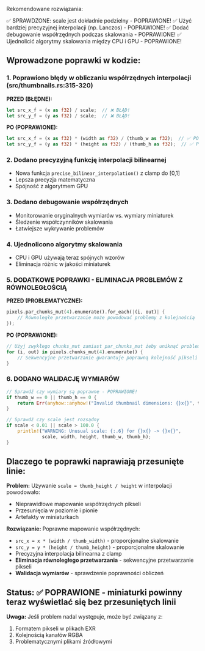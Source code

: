 Rekomendowane rozwiązania:

✅ SPRAWDZONE: scale jest dokładnie podzielny - POPRAWIONE!
✅ Użyć bardziej precyzyjnej interpolacji (np. Lanczos) - POPRAWIONE!
✅ Dodać debugowanie współrzędnych podczas skalowania - POPRAWIONE!
✅ Ujednolicić algorytmy skalowania między CPU i GPU - POPRAWIONE!

## Wprowadzone poprawki w kodzie:

### 1. Poprawiono błędy w obliczaniu współrzędnych interpolacji (src/thumbnails.rs:315-320)

**PRZED (BŁĘDNE):**

```rust
let src_x_f = (x as f32) / scale;  // ❌ BŁĄD!
let src_y_f = (y as f32) / scale;  // ❌ BŁĄD!
```

**PO (POPRAWIONE):**

```rust
let src_x_f = (x as f32) * (width as f32) / (thumb_w as f32);  // ✅ POPRAWNE!
let src_y_f = (y as f32) * (height as f32) / (thumb_h as f32);  // ✅ POPRAWNE!
```

### 2. Dodano precyzyjną funkcję interpolacji bilinearnej

- Nowa funkcja `precise_bilinear_interpolation()` z clamp do [0,1]
- Lepsza precyzja matematyczna
- Spójność z algorytmem GPU

### 3. Dodano debugowanie współrzędnych

- Monitorowanie oryginalnych wymiarów vs. wymiary miniaturek
- Śledzenie współczynników skalowania
- Łatwiejsze wykrywanie problemów

### 4. Ujednolicono algorytmy skalowania

- CPU i GPU używają teraz spójnych wzorów
- Eliminacja różnic w jakości miniaturek

### 5. DODATKOWE POPRAWKI - ELIMINACJA PROBLEMÓW Z RÓWNOLEGŁOŚCIĄ

**PRZED (PROBLEMATYCZNE):**

```rust
pixels.par_chunks_mut(4).enumerate().for_each(|(i, out)| {
    // Równoległe przetwarzanie może powodować problemy z kolejnością
});
```

**PO (POPRAWIONE):**

```rust
// Użyj zwykłego chunks_mut zamiast par_chunks_mut żeby uniknąć problemów z kolejnością
for (i, out) in pixels.chunks_mut(4).enumerate() {
    // Sekwencyjne przetwarzanie gwarantuje poprawną kolejność pikseli
}
```

### 6. DODANO WALIDACJĘ WYMIARÓW

```rust
// Sprawdź czy wymiary są poprawne - POPRAWIONE!
if thumb_w == 0 || thumb_h == 0 {
    return Err(anyhow::anyhow!("Invalid thumbnail dimensions: {}x{}", thumb_w, thumb_h));
}

// Sprawdź czy scale jest rozsądny
if scale < 0.01 || scale > 100.0 {
    println!("WARNING: Unusual scale: {:.6} for {}x{} -> {}x{}",
             scale, width, height, thumb_w, thumb_h);
}
```

## Dlaczego te poprawki naprawiają przesunięte linie:

**Problem:** Używanie `scale = thumb_height / height` w interpolacji powodowało:

- Nieprawidłowe mapowanie współrzędnych pikseli
- Przesunięcia w poziomie i pionie
- Artefakty w miniaturkach

**Rozwiązanie:** Poprawne mapowanie współrzędnych:

- `src_x = x * (width / thumb_width)` - proporcjonalne skalowanie
- `src_y = y * (height / thumb_height)` - proporcjonalne skalowanie
- Precyzyjna interpolacja bilinearna z clamp
- **Eliminacja równoległego przetwarzania** - sekwencyjne przetwarzanie pikseli
- **Walidacja wymiarów** - sprawdzenie poprawności obliczeń

## Status: ✅ POPRAWIONE - miniaturki powinny teraz wyświetlać się bez przesuniętych linii

**Uwaga:** Jeśli problem nadal występuje, może być związany z:

1. Formatem pikseli w plikach EXR
2. Kolejnością kanałów RGBA
3. Problematycznymi plikami źródłowymi
